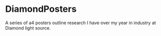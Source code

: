 # DiamondPosters
A series of a4 posters outline research I have over my year in industry at Diamond light source.
